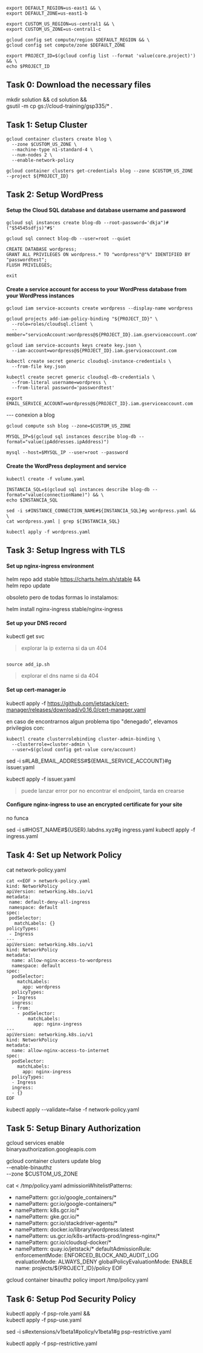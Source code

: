 
```
export DEFAULT_REGION=us-east1 && \
export DEFAULT_ZONE=us-east1-b
```

```
export CUSTOM_US_REGION=us-central1 && \
export CUSTOM_US_ZONE=us-central1-c
```



```
gcloud config set compute/region $DEFAULT_REGION && \
gcloud config set compute/zone $DEFAULT_ZONE
```

```
export PROJECT_ID=$(gcloud config list --format 'value(core.project)') && \
echo $PROJECT_ID
```

## Task 0: Download the necessary files

mkdir solution && cd solution && \
gsutil -m cp gs://cloud-training/gsp335/* .

## Task 1: Setup Cluster

```
gcloud container clusters create blog \
  --zone $CUSTOM_US_ZONE \
  --machine-type n1-standard-4 \
  --num-nodes 2 \
  --enable-network-policy
```

```
gcloud container clusters get-credentials blog --zone $CUSTOM_US_ZONE --project ${PROJECT_ID}
```

## Task 2: Setup WordPress

#### Setup the Cloud SQL database and database username and password

```
gcloud sql instances create blog-db --root-password='dkja")#("$54545sdfjs)"#$'
```

```
gcloud sql connect blog-db --user=root --quiet
```

```
CREATE DATABASE wordpress;
GRANT ALL PRIVILEGES ON wordpress.* TO "wordpress"@"%" IDENTIFIED BY "passwordtest";
FLUSH PRIVILEGES;
```

```
exit
```


#### Create a service account for access to your WordPress database from your WordPress instances

```
gcloud iam service-accounts create wordpress --display-name wordpress
```

```
gcloud projects add-iam-policy-binding "${PROJECT_ID}" \
  --role=roles/cloudsql.client \
  --member="serviceAccount:wordpress@${PROJECT_ID}.iam.gserviceaccount.com"
```

```
gcloud iam service-accounts keys create key.json \
  --iam-account=wordpress@${PROJECT_ID}.iam.gserviceaccount.com
```

```
kubectl create secret generic cloudsql-instance-credentials \
  --from-file key.json
```

```
kubectl create secret generic cloudsql-db-credentials \
  --from-literal username=wordpress \
  --from-literal password='passwordtest'
```

```
export EMAIL_SERVICE_ACCOUNT=wordpress@${PROJECT_ID}.iam.gserviceaccount.com
```
--- conexion a blog 

```
gcloud compute ssh blog --zone=$CUSTOM_US_ZONE
```

```
MYSQL_IP=$(gcloud sql instances describe blog-db --format="value(ipAddresses.ipAddress)")
```
```
mysql --host=$MYSQL_IP --user=root --password
```

#### Create the WordPress deployment and service

```
kubectl create -f volume.yaml
```
```
INSTANCIA_SQL=$(gcloud sql instances describe blog-db --format="value(connectionName)") && \
echo $INSTANCIA_SQL
```

```
sed -i s#INSTANCE_CONNECTION_NAME#${INSTANCIA_SQL}#g wordpress.yaml && \
cat wordpress.yaml | grep ${INSTANCIA_SQL}
```
```
kubectl apply -f wordpress.yaml
```

## Task 3: Setup Ingress with TLS

#### Set up nginx-ingress environment

helm repo add stable https://charts.helm.sh/stable && \
helm repo update

obsoleto pero de todas formas lo instalamos:

helm install nginx-ingress stable/nginx-ingress 

<!--
mas actualizado 
helm repo add ingress-nginx https://kubernetes.github.io/ingress-nginx && \
helm install ingress-nginx ingress-nginx/ingress-nginx
helm repo update
-->


#### Set up your DNS record

kubectl get svc

>explorar la ip externa si da un 404

<!-- sed -i s#nginx-ingress-controller#ingress-nginx-controller#g add_ip.sh -->
```
```
```
source add_ip.sh
```

>explorar el dns name si da 404


<!--
#!/bin/bash -xe
#get IP address
IP=$(kubectl describe svc nginx-ingress-controller | grep Ingress | cut -c27-)
if [ "$IP" == "" ]
then
  echo "Can't find nginx-ingress-controller External Ingress IP address!!???"
  exit -1
fi
# check user name
if [ "$USER" == "" ]
then
  echo "Can't find user name!!???"
  exit -1
fi
# send it
USER_NAME=$(echo $USER | tr -d '_')
REQUEST="{\"ip\":\"${IP}\",\"user_name\":\"${USER_NAME}\"}"
curl -H "Content-Type: application/json" -H "Authorization: bearer $(gcloud auth  print-identity-token)" https://us-central1-qwiklabs-resources.cloudfunctions.net/add-dns-record -d "${REQUEST}"
if [ $? -eq 0 ]
then
  echo Your DNS record is ${USER}.labdns.xyz
fi
-->



#### Set up cert-manager.io


kubectl apply -f https://github.com/jetstack/cert-manager/releases/download/v0.16.0/cert-manager.yaml

<!-- kubectl apply -f https://github.com/jetstack/cert-manager/releases/download/v1.1.0/cert-manager.yaml -->

en caso de encontrarnos algun problema tipo "denegado", elevamos privilegios con:

```
kubectl create clusterrolebinding cluster-admin-binding \
  --clusterrole=cluster-admin \
  --user=$(gcloud config get-value core/account)
```

sed -i s#LAB_EMAIL_ADDRESS#${EMAIL_SERVICE_ACCOUNT}#g issuer.yaml

kubectl apply -f issuer.yaml

> puede lanzar error por no encontrar el endpoint, tarda en crearse



#### Configure nginx-ingress to use an encrypted certificate for your site

no funca

sed -i s#HOST_NAME#${USER}.labdns.xyz#g ingress.yaml
kubectl apply -f ingress.yaml



## Task 4: Set up Network Policy


cat network-policy.yaml

```
cat <<EOF > network-policy.yaml
kind: NetworkPolicy
apiVersion: networking.k8s.io/v1
metadata:
 name: default-deny-all-ingress
 namespace: default
spec:
 podSelector:
   matchLabels: {}
policyTypes:
 - Ingress
---
apiVersion: networking.k8s.io/v1
kind: NetworkPolicy
metadata:
  name: allow-nginx-access-to-wordpress
  namespace: default
spec:
  podSelector:
    matchLabels:
      app: wordpress
  policyTypes:
  - Ingress
  ingress:
  - from:
    - podSelector:
        matchLabels:
          app: nginx-ingress
---
apiVersion: networking.k8s.io/v1
kind: NetworkPolicy
metadata:
  name: allow-nginx-access-to-internet
spec:
  podSelector:
    matchLabels:
      app: nginx-ingress
  policyTypes:
  - Ingress
  ingress:
  - {}
EOF
```

kubectl apply --validate=false -f network-policy.yaml


## Task 5: Setup Binary Authorization

gcloud services enable \
  binaryauthorization.googleapis.com


gcloud container clusters update blog \
  --enable-binauthz \
   --zone $CUSTOM_US_ZONE

cat <<EOF > /tmp/policy.yaml
admissionWhitelistPatterns:
- namePattern: gcr.io/google_containers/*
- namePattern: gcr.io/google-containers/*
- namePattern: k8s.gcr.io/*
- namePattern: gke.gcr.io/*
- namePattern: gcr.io/stackdriver-agents/*
- namePattern: docker.io/library/wordpress:latest
- namePattern: us.gcr.io/k8s-artifacts-prod/ingress-nginx/*
- namePattern: gcr.io/cloudsql-docker/*
- namePattern: quay.io/jetstack/*
defaultAdmissionRule:
  enforcementMode: ENFORCED_BLOCK_AND_AUDIT_LOG
  evaluationMode: ALWAYS_DENY
globalPolicyEvaluationMode: ENABLE
name: projects/${PROJECT_ID}/policy
EOF


gcloud container binauthz policy import /tmp/policy.yaml


## Task 6: Setup Pod Security Policy

kubectl apply -f psp-role.yaml && \
kubectl apply -f psp-use.yaml


sed -i s#extensions/v1beta1#policy/v1beta1#g psp-restrictive.yaml

kubectl apply -f psp-restrictive.yaml


